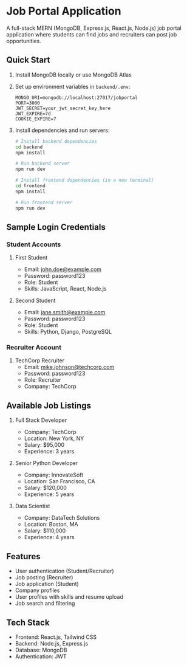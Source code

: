 # Job Portal Application

A full-stack MERN (MongoDB, Express.js, React.js, Node.js) job portal application where students can find jobs and recruiters can post job opportunities.

## Quick Start

1. Install MongoDB locally or use MongoDB Atlas
2. Set up environment variables in `backend/.env`:

   ```
   MONGO_URI=mongodb://localhost:27017/jobportal
   PORT=3000
   JWT_SECRET=your_jwt_secret_key_here
   JWT_EXPIRE=7d
   COOKIE_EXPIRE=7
   ```

3. Install dependencies and run servers:

   ```bash
   # Install backend dependencies
   cd backend
   npm install

   # Run backend server
   npm run dev

   # Install frontend dependencies (in a new terminal)
   cd frontend
   npm install

   # Run frontend server
   npm run dev
   ```

## Sample Login Credentials

### Student Accounts

1. First Student

   - Email: john.doe@example.com
   - Password: password123
   - Role: Student
   - Skills: JavaScript, React, Node.js

2. Second Student
   - Email: jane.smith@example.com
   - Password: password123
   - Role: Student
   - Skills: Python, Django, PostgreSQL

### Recruiter Account

1. TechCorp Recruiter
   - Email: mike.johnson@techcorp.com
   - Password: password123
   - Role: Recruiter
   - Company: TechCorp

## Available Job Listings

1. Full Stack Developer

   - Company: TechCorp
   - Location: New York, NY
   - Salary: $95,000
   - Experience: 3 years

2. Senior Python Developer

   - Company: InnovateSoft
   - Location: San Francisco, CA
   - Salary: $120,000
   - Experience: 5 years

3. Data Scientist
   - Company: DataTech Solutions
   - Location: Boston, MA
   - Salary: $110,000
   - Experience: 4 years

## Features

- User authentication (Student/Recruiter)
- Job posting (Recruiter)
- Job application (Student)
- Company profiles
- User profiles with skills and resume upload
- Job search and filtering

## Tech Stack

- Frontend: React.js, Tailwind CSS
- Backend: Node.js, Express.js
- Database: MongoDB
- Authentication: JWT
